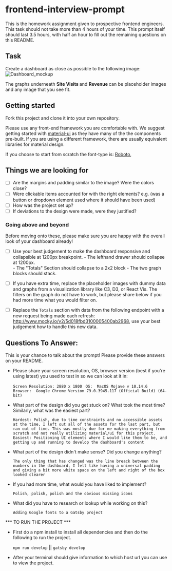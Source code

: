 # frontend-interview-prompt
This is the homework assignment given to prospective frontend engineers. This task should not take more than 4 hours of your time. This prompt itself should last 3.5 hours, with half an hour to fill out the remaining questions on this README. 

## Task
Create a dashboard as close as possible to the following image: 
![Dashboard_mockup](https://i.imgur.com/5yDwTXk.png)

The graphs underneath <strong> Site Visits </strong> and <strong> Revenue </strong> can be placeholder images and any image that you see fit. 

## Getting started

Fork this project and clone it into your own repository. 

Please use any front-end framework you are comfortable with. 
We suggest getting started with [material-ui](https://material-ui.com/) as they have many of the the components pre-built. If you are using a different framework, there are usually equivalent libraries for material design. 

If you choose to start from scratch the font-type is: [Roboto](https://fonts.google.com/specimen/Roboto),

## Things we are looking for 
- [ ] Are the margins and padding similar to the image? Were the colors close? 
- [ ] Were clickable items accounted for with the right elements? e.g. (was a button or dropdown element used where it should have been used)
- [ ] How was the project set up? 
- [ ] If deviations to the design were made, were they justified? 

### Going above and beyond
Before moving onto these, please make sure you are happy with the overall look of your dashboard already! 
- [ ] Use your best judgement to make the dashboard responsive and collapsible at 1200px breakpoint. 
      - The lefthand drawer should collapse at 1200px.  
      - The "Totals" Section should collapse to a 2x2 block
      - The two graph blocks should stack. 

- [ ] If you have extra time, replace the placeholder images with dummy data and graphs from a visualization library like C3, D3, or React Vis. The filters on the graph do not have to work, but please share below if you had more time what you would filter on. 

- [ ] Replace the `Totals` section with data from the following endpoint with a new request being made each refresh: http://www.mocky.io/v2/5d018fbd3100005400ab2968, use your best judgement how to handle this new data. 

## Questions To Answer: 
This is your chance to talk about the prompt! Please provide these answers on your README. 
- Please share your screen resolution, OS, browser version (best if you're using latest) you used to test in so we can look at it in: 

    ```Screen Resolution: 2880 x 1800 ```
    ```OS:  MacOS Mojave v 10.14.6```
    ```Browser:  Google Chrome Version 79.0.3945.117 (Official Build) (64-bit)```

- What part of the design did you get stuck on? What took the most time? Similarly, what was the easiest part? 

    ```Hardest: Polish, due to time constraints and no accessible assets at the time, I left out all of the assets for the last part, but ran out of time. This was mostly due for me making everything from scratch and not really utilizing material/ui for this project.```
    ```Easiest: Positioning UI elements where I would like them to be, and getting up and running to develop the dashboard's content```

- What part of the design didn't make sense? Did you change anything?

    ```The only thing that has changed was the line breack between the numbers in the dashboard, I felt like having a universal padding and giving a bit more white space on the left and right of the box looked clearer```

- If you had more time, what would you have liked to implement? 

    ```Polish, polish, polish and the obvious missing icons```

- What did you have to research or lookup while working on this?

    ```Adding Google fonts to a Gatsby project```

*** TO RUN THE PROJECT ***

- First do a npm install to install all dependencies and then do the following to run the project. 

    ```npm run develop``` || ```gatsby develop```

- After your terminal should give information to which host url you can use to view the project.